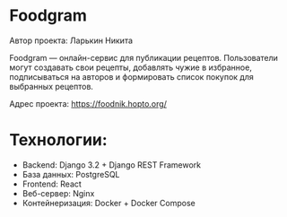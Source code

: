 # Foodgram

Автор проекта: Ларькин Никита

Foodgram — онлайн-сервис для публикации рецептов. Пользователи могут создавать свои рецепты, добавлять чужие в избранное, подписываться на авторов и формировать список покупок для выбранных рецептов.

Адрес проекта: https://foodnik.hopto.org/

# Технологии:
- Backend: Django 3.2 + Django REST Framework
- База данных: PostgreSQL
- Frontend: React
- Веб-сервер: Nginx
- Контейнеризация: Docker + Docker Compose
